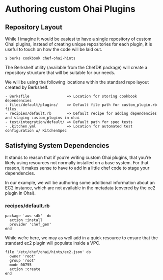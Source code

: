 # Authoring custom Ohai Plugins

## Repository Layout
While I imagine it would be easiest to have a single repository of custom Ohai plugins, instead of creating unique repositories for each plugin, it is useful to touch on how the code will be laid out.

    $ berks cookbook chef-ohai-hints

The Berkshelf utility (available from the ChefDK package) will create a repository structure that will be suitable for our needs.

We will be using the following locations within the standard repo layout created by Berkshelf.

    - Berksfile                 => Location for storing cookbook dependencies
    - files/default/plugins/    => Default file path for custom_plugin.rb files
    - recipies/default.rb       => Default recipe for adding dependencies and staging custom_plugins in ohai
    - test/integration/default/ => Default path for spec tests
    - .kitchen.yml              => Location for automated test configuration w/ KitchenSpec

## Satisfying System Dependencies

It stands to reason that if you’re writing custom Ohai plugins, that you’re likely using resources not normally installed on a base system. For that reason, it makes sense to have to add in a little chef code to stage your dependencies.

In our example, we will be authoring some additional information about an EC2 instance, which are not available in the metadata (covered by the ec2 plugin in Ohai).

### recipes/default.rb

    package 'aws-sdk'  do
      action :install
      provider 'chef_gem'
    end

While we’re here, we may as well add in a quick resource to ensure that the standard ec2 plugin will populate inside a VPC.

    file '/etc/chef/ohai/hints/ec2.json' do
      owner 'root'
      group 'root'
      mode 00755
      action :create
    end



